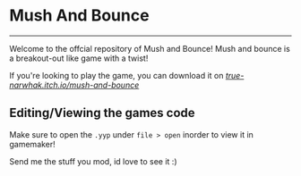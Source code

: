 # Mush And Bounce
___

Welcome to the offcial repository of Mush and Bounce! Mush and bounce is a breakout-out like game with a twist!

If you're looking to play the game, you can download it on *[true-narwhak.itch.io/mush-and-bounce](https://true-narwhak.itch.io/mush-and-bounce)*


## Editing/Viewing the games code

Make sure to open the `.yyp` under `file > open` inorder to view it in gamemaker!

Send me the stuff you mod, id love to see it :)
